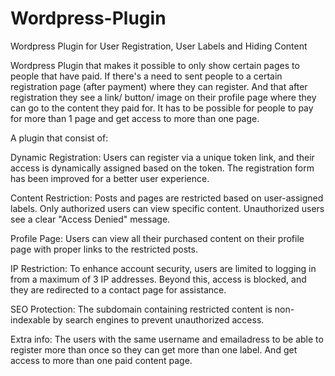 # Wordpress-Plugin
Wordpress Plugin for User Registration, User Labels and Hiding Content

Wordpress Plugin that makes it possible to only show certain pages to people that have paid. If there's a need to sent people to a certain registration page (after payment) where they can register. And that after registration they see a link/ button/ image on their profile page where they can go to the content they paid for. It has to be possible for people to pay for more than 1 page and get access to more than one page.

A plugin that consist of:

Dynamic Registration:
Users can register via a unique token link, and their access is dynamically assigned based on the token.
The registration form has been improved for a better user experience.

Content Restriction:
Posts and pages are restricted based on user-assigned labels. Only authorized users can view specific content.
Unauthorized users see a clear "Access Denied" message.

Profile Page:
Users can view all their purchased content on their profile page with proper links to the restricted posts.

IP Restriction:
To enhance account security, users are limited to logging in from a maximum of 3 IP addresses. Beyond this, access is blocked, and they are redirected to a contact page for assistance.

SEO Protection:
The subdomain containing restricted content is non-indexable by search engines to prevent unauthorized access.

Extra info:
The users with the same username and emailadress to be able to register more than once so they can get more than one label. And get access to more than one paid content page.
